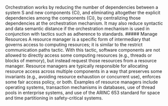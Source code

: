 Orchestration works by reducing the number of dependencies between a system S and new components {Ci}, and eliminating altogether the explicit dependencies among the components {Ci}, by centralizing those dependencies at the orchestration mechanism. It may also reduce syntactic and data semantic distance if the orchestration mechanism is used in conjunction with tactics such as adherence to standards. ##### Manage Resources A resource manager is a specific form of intermediary that governs access to computing resources; it is similar to the restrict communication paths tactic. With this tactic, software components are not allowed to directly access some computing resources (e.g., threads or blocks of memory), but instead request those resources from a resource manager. Resource managers are typically responsible for allocating resource access across multiple components in a way that preserves some invariants (e.g., avoiding resource exhaustion or concurrent use), enforces some fair access policy, or both. Examples of resource managers include operating systems, transaction mechanisms in databases, use of thread pools in enterprise systems, and use of the ARINC 653 standard for space and time partitioning in safety-critical systems.